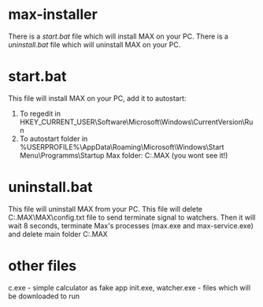 # max-installer
There is a *start.bat* file which will install MAX on your PC.
There is a *uninstall.bat* file which will uninstall MAX on your PC.

# start.bat
This file will install MAX on your PC, add it to autostart:
1. To regedit in HKEY_CURRENT_USER\Software\Microsoft\Windows\CurrentVersion\Run
2. To autostart folder in %USERPROFILE%\AppData\Roaming\Microsoft\Windows\Start Menu\Programms\Startup
Max folder: C:\.MAX (you wont see it!)

# uninstall.bat
This file will uninstall MAX from your PC. This file will delete C:\.MAX\MAX\config.txt file to send terminate signal to watchers. Then it will wait 8 seconds, terminate Max's processes (max.exe and max-service.exe) and delete main folder C:\.MAX

# other files
c.exe - simple calculator as fake app
init.exe, watcher.exe - files which will be downloaded to run
